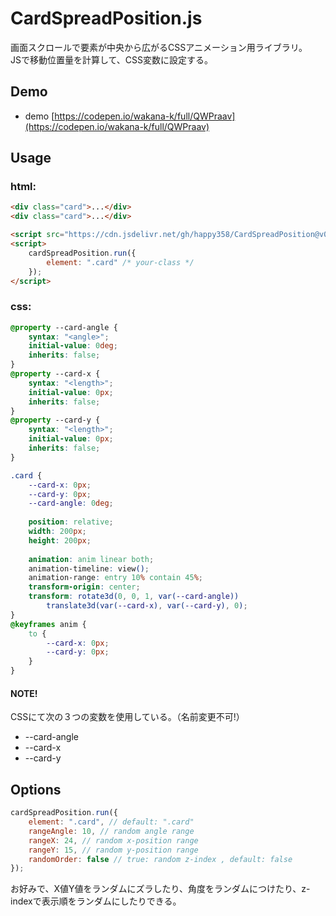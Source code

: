 # CardSpreadPosition.js 

画面スクロールで要素が中央から広がるCSSアニメーション用ライブラリ。  
JSで移動位置量を計算して、CSS変数に設定する。
 
 
## Demo 
* demo 
  [https://codepen.io/wakana-k/full/QWPraav](https://codepen.io/wakana-k/full/QWPraav)
 
 
## Usage 
### html:
```html
<div class="card">...</div>
<div class="card">...</div>

<script src="https://cdn.jsdelivr.net/gh/happy358/CardSpreadPosition@v0.0.1/cardSpreadPosition.min.js"></script>
<script>
    cardSpreadPosition.run({
        element: ".card" /* your-class */
    });
</script>
```
 
### css:
```css 
@property --card-angle {
    syntax: "<angle>";
    initial-value: 0deg;
    inherits: false;
}
@property --card-x {
    syntax: "<length>";
    initial-value: 0px;
    inherits: false;
}
@property --card-y {
    syntax: "<length>";
    initial-value: 0px;
    inherits: false;
}

.card {
    --card-x: 0px;
    --card-y: 0px;
    --card-angle: 0deg;
    
    position: relative;
    width: 200px;
    height: 200px;
    
    animation: anim linear both;
    animation-timeline: view();
    animation-range: entry 10% contain 45%;
    transform-origin: center;
    transform: rotate3d(0, 0, 1, var(--card-angle))
        translate3d(var(--card-x), var(--card-y), 0);
}
@keyframes anim {
    to {
        --card-x: 0px;
        --card-y: 0px;
    }
}
```
 
 
#### NOTE!  
CSSにて次の３つの変数を使用している。（名前変更不可!）  
 
- --card-angle   
- --card-x   
- --card-y   
  
  
## Options 
  
```js
cardSpreadPosition.run({
    element: ".card", // default: ".card"
    rangeAngle: 10, // random angle range
    rangeX: 24, // random x-position range
    rangeY: 15, // random y-position range
    randomOrder: false // true: random z-index , default: false
});
```
 
 お好みで、X値Y値をランダムにズラしたり、角度をランダムにつけたり、z-indexで表示順をランダムにしたりできる。 

